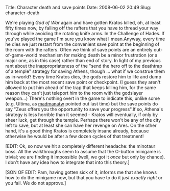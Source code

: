 Title: Character death and save points
Date: 2008-06-02 20:49
Slug: character-death

We're playing *God of War* again and have gotten Kratos killed, oh, at
least fifty times now, by falling off the rafters that you have to
thread your way through while avoiding the rotating knife arms. In the
Challenge of Hades. If you've played the game I'm sure you know what I
mean.Anyway, every time he dies we just restart from the convenient save
point at the beginning of the room with the rafters. Often we think of
save points are an entirely out-of-game-world mechanism for making death
be a minor frustration (or a major one, as in this case) rather than end
of story. In light of my previous rant about the inappropriateness of
the "send the hero off to the deathtrap of a temple" strategy for saving
Athens, though ... what if we construe them as in-world? Every time
Kratos dies, the gods restore him to life and dump him back at the most
recent save point or checkpoint. (I guess they aren't allowed to put him
ahead of the trap that keeps killing him, for the same reason they can't
just teleport him to the room with the godslayer weapon...) There's
nothing overt in the game to indicate this, unlike some (e.g. Ultima, as
[madmanatw](http://madmanatw.livejournal.com/) pointed out last time)
but the save points do say "Zeus offers you the opportunity to save your
progress".If so, Athena's strategy is less horrible than it seemed -
Kratos will eventually, if only by sheer luck, get through the temple.
Perhaps there won't be any of the city left to save, but at least she
can have her revenge on Ares. On the other hand, it's a good thing
Kratos is completely insane already, because otherwise he would be after
a few dozen cycles of that treatment!

[EDIT: Ok, so now we hit a
completely different headache: the minotaur boss. All the walkthroughs
seem to assume that the O-button minigame is trivial; we are finding it
impossible (well, we got it *once* but only by chance). I don't have any
idea how to integrate that into this theory.]

[SON OF EDIT: Pam, having
gotten sick of it, informs me that she knows how to do the minigame now,
but that you have to do it *just exactly right* or you fail. We do not
approve.]

